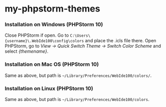 # my-phpstorm-themes

### Installation on Windows (PHPStorm 10)

Close PHPStorm if open.
Go to `C:\Users\{username}\.WebIde100\config\colors` and place the .icls file there.
Open PHPStorm, go to *View -> Quick Switch Theme -> Switch Color Scheme* and select *{themename}*.

### Installation on Mac OS (PHPStorm 10)

Same as above, but path is `~/Library/Preferences/WebIde100/colors/`.

### Installation on Linux (PHPStorm 10)

Same as above, but path is `~/Library/Preferences/WebIde100/colors`.

